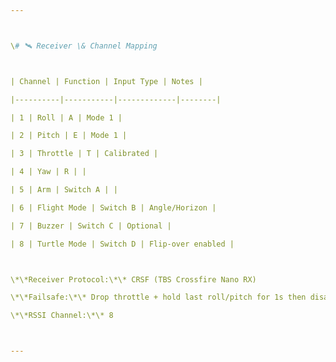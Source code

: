 ```yaml
---



\# 🛰️ Receiver \& Channel Mapping



| Channel | Function | Input Type | Notes |

|----------|-----------|-------------|--------|

| 1 | Roll | A | Mode 1 |

| 2 | Pitch | E | Mode 1 |

| 3 | Throttle | T | Calibrated |

| 4 | Yaw | R | |

| 5 | Arm | Switch A | |

| 6 | Flight Mode | Switch B | Angle/Horizon |

| 7 | Buzzer | Switch C | Optional |

| 8 | Turtle Mode | Switch D | Flip-over enabled |



\*\*Receiver Protocol:\*\* CRSF (TBS Crossfire Nano RX)

\*\*Failsafe:\*\* Drop throttle + hold last roll/pitch for 1s then disarm

\*\*RSSI Channel:\*\* 8



---
```


